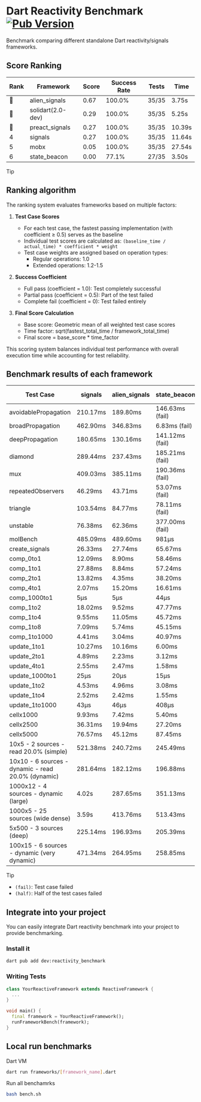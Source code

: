 # Dart Reactivity Benchmark [![Pub Version](https://img.shields.io/pub/v/reactivity_benchmark)](https://pub.dev/packages/reactivity_benchmark)

Benchmark comparing different standalone Dart reactivity/signals frameworks.

## Score Ranking

<!-- ranking start -->
| Rank | Framework | Score | Success Rate | Tests | Time |
|------|-----------|-------|--------------|-------|------|
| 🥇 | alien_signals | 0.67 | 100.0% | 35/35 | 3.75s |
| 🥈 | solidart(2.0-dev) | 0.29 | 100.0% | 35/35 | 5.25s |
| 🥉 | preact_signals | 0.27 | 100.0% | 35/35 | 10.39s |
| 4 | signals | 0.27 | 100.0% | 35/35 | 11.64s |
| 5 | mobx | 0.05 | 100.0% | 35/35 | 27.54s |
| 6 | state_beacon | 0.00 | 77.1% | 27/35 | 3.50s |

<!-- ranking end -->

> [!TIP]
> ## Ranking algorithm
>
> The ranking system evaluates frameworks based on multiple factors:
>
> 1. **Test Case Scores**
>    - For each test case, the fastest passing implementation (with coefficient ≥ 0.5) serves as the baseline
>    - Individual test scores are calculated as: `(baseline_time / actual_time) * coefficient * weight`
>    - Test case weights are assigned based on operation types:
>      - Regular operations: 1.0
>      - Extended operations: 1.2-1.5
>
> 2. **Success Coefficient**
>    - Full pass (coefficient = 1.0): Test completely successful
>    - Partial pass (coefficient = 0.5): Part of the test failed
>    - Complete fail (coefficient = 0): Test failed entirely
>
> 3. **Final Score Calculation**
>    - Base score: Geometric mean of all weighted test case scores
>    - Time factor: sqrt(fastest_total_time / framework_total_time)
>    - Final score = base_score * time_factor
>
> This scoring system balances individual test performance with overall execution time while accounting for test reliability.

## Benchmark results of each framework

<!-- test-case start -->
| Test Case | signals | alien_signals | state_beacon | solidart(2.0-dev) | preact_signals | mobx |
|---|---|---|---|---|---|---|
| avoidablePropagation | 210.17ms | 189.80ms | 146.63ms (fail) | 265.84ms | 201.61ms | 2.40s |
| broadPropagation | 462.90ms | 346.83ms | 6.83ms (fail) | 500.56ms | 473.04ms | 4.39s |
| deepPropagation | 180.65ms | 130.16ms | 141.12ms (fail) | 163.52ms | 180.01ms | 1.55s |
| diamond | 289.44ms | 237.43ms | 185.21ms (fail) | 352.19ms | 280.11ms | 2.42s |
| mux | 409.03ms | 385.11ms | 190.36ms (fail) | 428.54ms | 396.54ms | 1.84s |
| repeatedObservers | 46.29ms | 43.71ms | 53.07ms (fail) | 80.76ms | 40.51ms | 234.23ms |
| triangle | 103.54ms | 84.77ms | 78.11ms (fail) | 114.34ms | 98.30ms | 782.35ms |
| unstable | 76.38ms | 62.36ms | 377.00ms (fail) | 94.21ms | 74.73ms | 342.32ms |
| molBench | 485.09ms | 489.60ms | 981μs | 494.65ms | 484.40ms | 585.43ms |
| create_signals | 26.33ms | 27.74ms | 65.67ms | 57.94ms | 5.24ms | 52.89ms |
| comp_0to1 | 12.09ms | 8.90ms | 58.46ms | 25.11ms | 17.93ms | 19.48ms |
| comp_1to1 | 27.88ms | 8.84ms | 57.24ms | 42.24ms | 13.69ms | 29.13ms |
| comp_2to1 | 13.82ms | 4.35ms | 38.20ms | 28.44ms | 13.43ms | 15.13ms |
| comp_4to1 | 2.07ms | 15.20ms | 16.61ms | 8.96ms | 13.73ms | 14.84ms |
| comp_1000to1 | 5μs | 5μs | 44μs | 19μs | 4μs | 22μs |
| comp_1to2 | 18.02ms | 9.52ms | 47.77ms | 39.05ms | 18.67ms | 37.65ms |
| comp_1to4 | 9.55ms | 11.05ms | 45.72ms | 22.45ms | 41.17ms | 24.20ms |
| comp_1to8 | 7.09ms | 5.74ms | 45.15ms | 23.84ms | 8.47ms | 26.69ms |
| comp_1to1000 | 4.41ms | 3.04ms | 40.97ms | 14.25ms | 6.12ms | 15.62ms |
| update_1to1 | 10.27ms | 10.16ms | 6.00ms | 15.94ms | 8.46ms | 26.75ms |
| update_2to1 | 4.89ms | 2.23ms | 3.12ms | 8.95ms | 4.37ms | 12.88ms |
| update_4to1 | 2.55ms | 2.47ms | 1.58ms | 4.03ms | 2.10ms | 7.60ms |
| update_1000to1 | 25μs | 20μs | 15μs | 54μs | 20μs | 73μs |
| update_1to2 | 4.53ms | 4.96ms | 3.08ms | 7.97ms | 4.07ms | 13.47ms |
| update_1to4 | 2.52ms | 2.42ms | 1.55ms | 3.98ms | 2.09ms | 5.76ms |
| update_1to1000 | 43μs | 46μs | 408μs | 160μs | 174μs | 182μs |
| cellx1000 | 9.93ms | 7.42ms | 5.40ms | 11.80ms | 10.81ms | 93.58ms |
| cellx2500 | 36.31ms | 19.94ms | 27.20ms | 33.38ms | 31.56ms | 285.19ms |
| cellx5000 | 76.57ms | 45.12ms | 87.45ms | 89.77ms | 92.36ms | 613.71ms |
| 10x5 - 2 sources - read 20.0% (simple) | 521.38ms | 240.72ms | 245.49ms | 360.57ms | 441.34ms | 2.00s |
| 10x10 - 6 sources - dynamic - read 20.0% (dynamic) | 281.64ms | 182.12ms | 196.88ms | 249.41ms | 277.13ms | 1.53s |
| 1000x12 - 4 sources - dynamic (large) | 4.02s | 287.65ms | 351.13ms | 465.66ms | 3.74s | 1.87s |
| 1000x5 - 25 sources (wide dense) | 3.59s | 413.76ms | 513.43ms | 601.34ms | 2.73s | 3.47s |
| 5x500 - 3 sources (deep) | 225.14ms | 196.93ms | 205.39ms | 255.51ms | 227.87ms | 1.15s |
| 100x15 - 6 sources - dynamic (very dynamic) | 471.34ms | 264.95ms | 258.85ms | 383.01ms | 458.86ms | 1.69s |

<!-- test-case end -->

> [!TIP]
> - `(fail)`: Test case failed
> - `(half)`: Half of the test cases failed

## Integrate into your project

You can easily integrate Dart reactivity benchmark into your project to provide benchmarking.

### Install it

```bash
dart pub add dev:reactivity_benchmark
```

### Writing Tests

```dart
class YourReactiveFramework extends ReactiveFramework {
  ...
}

void main() {
  final framework = YourReactiveFramework();
  runFrameworkBench(framework);
}
```

## Local run benchmarks

Dart VM
```bash
dart run frameworks/[framework_name].dart
```

Run all benchamrks
```bash
bash bench.sh
```
